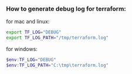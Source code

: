 ### How to generate debug log for terraform:
for mac and linux:
```bash
export TF_LOG="DEBUG"
export TF_LOG_PATH="/tmp/terraform.log"
```
for windows:
```powershell
$env:TF_LOG="DEBUG"
$env:TF_LOG_PATH="C:\tmp\terraform.log"
```
